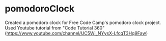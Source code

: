 # pomodoroClock

Created a pomodoro clock for Free Code Camp's pomodoro clock project. Used Youtube tutorial from "Code Tutorial 360" (https://www.youtube.com/channel/UC5Wi_NYysX-LfcqT3Hq9Faw)
